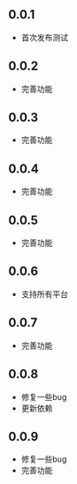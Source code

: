 ## 0.0.1
* 首次发布测试
## 0.0.2
* 完善功能
## 0.0.3
* 完善功能
## 0.0.4
* 完善功能
## 0.0.5
* 完善功能
## 0.0.6
* 支持所有平台
## 0.0.7
* 完善功能
## 0.0.8
* 修复一些bug
* 更新依赖
## 0.0.9
* 修复一些bug
* 完善功能